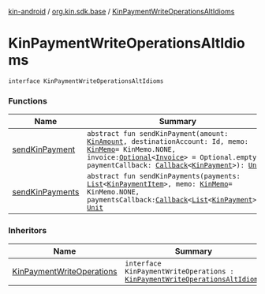 [kin-android](../../index.md) / [org.kin.sdk.base](../index.md) / [KinPaymentWriteOperationsAltIdioms](./index.md)

# KinPaymentWriteOperationsAltIdioms

`interface KinPaymentWriteOperationsAltIdioms`

### Functions

| Name | Summary |
|---|---|
| [sendKinPayment](send-kin-payment.md) | `abstract fun sendKinPayment(amount: `[`KinAmount`](../../org.kin.sdk.base.models/-kin-amount/index.md)`, destinationAccount: Id, memo: `[`KinMemo`](../../org.kin.sdk.base.models/-kin-memo/index.md)` = KinMemo.NONE, invoice: `[`Optional`](../../org.kin.sdk.base.tools/-optional/index.md)`<`[`Invoice`](../../org.kin.sdk.base.models/-invoice/index.md)`> = Optional.empty(), paymentCallback: `[`Callback`](../../org.kin.sdk.base.tools/-callback/index.md)`<`[`KinPayment`](../../org.kin.sdk.base.models/-kin-payment/index.md)`>): `[`Unit`](https://kotlinlang.org/api/latest/jvm/stdlib/kotlin/-unit/index.html) |
| [sendKinPayments](send-kin-payments.md) | `abstract fun sendKinPayments(payments: `[`List`](https://kotlinlang.org/api/latest/jvm/stdlib/kotlin.collections/-list/index.html)`<`[`KinPaymentItem`](../../org.kin.sdk.base.models/-kin-payment-item/index.md)`>, memo: `[`KinMemo`](../../org.kin.sdk.base.models/-kin-memo/index.md)` = KinMemo.NONE, paymentsCallback: `[`Callback`](../../org.kin.sdk.base.tools/-callback/index.md)`<`[`List`](https://kotlinlang.org/api/latest/jvm/stdlib/kotlin.collections/-list/index.html)`<`[`KinPayment`](../../org.kin.sdk.base.models/-kin-payment/index.md)`>>): `[`Unit`](https://kotlinlang.org/api/latest/jvm/stdlib/kotlin/-unit/index.html) |

### Inheritors

| Name | Summary |
|---|---|
| [KinPaymentWriteOperations](../-kin-payment-write-operations/index.md) | `interface KinPaymentWriteOperations : `[`KinPaymentWriteOperationsAltIdioms`](./index.md) |
